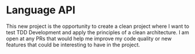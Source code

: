 # Language API

This new project is the opportunity to create a clean project where I want to test TDD Development 
and apply the principles of a clean architecture. I am open at any PRs that would help me improve my code quality or
new features that could be interesting to have in the project. 


